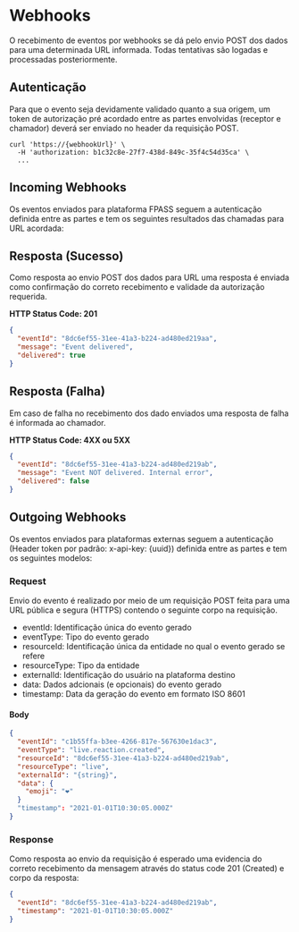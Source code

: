 # Webhooks

O recebimento de eventos por webhooks se dá pelo envio POST dos dados para uma determinada URL informada. Todas tentativas são logadas e processadas posteriormente.

## Autenticação
Para que o evento seja devidamente validado quanto a sua origem, um token de autorização pré acordado entre as partes envolvidas (receptor e chamador) deverá ser enviado no header da requisição POST.

```curl
curl 'https://{webhookUrl}' \
  -H 'authorization: b1c32c8e-27f7-438d-849c-35f4c54d35ca' \
  ...
```

## Incoming Webhooks
Os eventos enviados para plataforma FPASS seguem a autenticação definida entre as partes e tem os seguintes resultados das chamadas para URL acordada:

## Resposta (Sucesso)
Como resposta ao envio POST dos dados para URL uma resposta é enviada como confirmação do correto recebimento e validade da autorização requerida.

**HTTP Status Code: 201**
```json
{
  "eventId": "8dc6ef55-31ee-41a3-b224-ad480ed219aa",
  "message": "Event delivered",
  "delivered": true
}
```

## Resposta (Falha)
Em caso de falha no recebimento dos dado enviados uma resposta de falha é informada ao chamador.

**HTTP Status Code: 4XX ou 5XX**
```json
{
  "eventId": "8dc6ef55-31ee-41a3-b224-ad480ed219ab",
  "message": "Event NOT delivered. Internal error",
  "delivered": false
}
```

## Outgoing Webhooks
Os eventos enviados para plataformas externas seguem a autenticação (Header token por padrão: x-api-key: {uuid}) definida entre as partes e tem os seguintes modelos:

### Request
Envio do evento é realizado por meio de um requisição POST feita para uma URL pública e segura (HTTPS) contendo o seguinte corpo na requisição.

* eventId: Identificação única do evento gerado
* eventType: Tipo do evento gerado
* resourceId: Identificação única da entidade no qual o evento gerado se refere
* resourceType: Tipo da entidade
* externalId: Identificação do usuário na plataforma destino
* data: Dados adcionais (e opcionais) do evento gerado
* timestamp: Data da geração do evento em formato ISO 8601

#### Body
```json
{
  "eventId": "c1b55ffa-b3ee-4266-817e-567630e1dac3",
  "eventType": "live.reaction.created",
  "resourceId": "8dc6ef55-31ee-41a3-b224-ad480ed219ab",
  "resourceType": "live",
  "externalId": "{string}",
  "data": {
    "emoji": "❤️"
  }
  "timestamp": "2021-01-01T10:30:05.000Z"
}
```

### Response
Como resposta ao envio da requisição é esperado uma evidencia do correto recebimento da mensagem através do status code 201 (Created) e corpo da resposta:

```json
{
  "eventId": "8dc6ef55-31ee-41a3-b224-ad480ed219ab",
  "timestamp": "2021-01-01T10:30:05.000Z"
}
```

